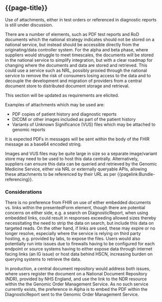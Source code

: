 ## {{page-title}}

Use of attachments, either in test orders or referenced in diagnostic reports is still under discussion. 

There are a number of elements, such as PDF test reports and RoD documents which the national strategy indicates should not be stored on a national service, but instead should be accessible directly from the originating/data controller system. For the alpha and beta phase, where  suppliers would struggle to meet timescales, the documents will be stored in the national service to simplify integration, but with a clear roadmap for changing where the documents and data are stored and retrieved. This could use a service such as NRL, possibly proxied through the national service to remove the risk of consumers losing access to the data and to decouple the development and migration of providers from a central document store to distributed document storage and retrieval.

This section will be updated as requirements are elicited.

Examples of attachments which may be used are:

- PDF copies of patient history and diagnostic reports
- DICOM or other images included as part of the patient history
- Variants of Unknown Significance (VUS) files which may be attached to genomic reports

It is expected PDFs in messages will be sent within the body of the FHIR message as a base64 encoded string.

Images and VUS files may be quite large in size so a separate image/variant store may need to be used to host this data centrally. Alternatively, suppliers can ensure this data can be queried and retrieved by the Genomic Medicine Service, either via NRL or externally queryable APIs, allowing these attachments to be referenced by their URL as per {{pagelink:Bundle-referencing}}.

### Considerations

There is no preference from FHIR on use of either embedded documents vs. links within the presentedForm element, though there are potential concerns on either side, e.g. a search on DiagnosticReport, when using embedded links, could result in responses exceeding allowed sizes thereby necessitating the need to strip the data on search, but include this data on targeted reads. On the other hand, if links are used, these may expire or no longer resolve, especially where the service is relying on third party hosting, e.g. provided by labs, to expose the files. Users would also potentially run into issues due to firewalls having to be configured for each endpoint or source systems having to either expose data through internet facing links (an IG issue) or host data behind HSCN, increasing burden on querying systems to retrieve the data. 

In production, a central document repository would address both issues, where users register the document on a National Document Repository (NDR), provided by NHS England, and use the link to the NDR resource within the the Genomic Order Management Service. As no such service currently exists, the preference in Alpha is to embed the PDF within the DiagnosticReport sent to the Genomic Order Management Service.